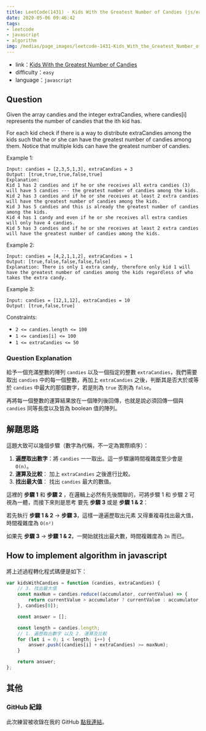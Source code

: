 ```yaml
---
title: LeetCode(1431) - Kids With the Greatest Number of Candies (js/easy)
date: 2020-05-06 09:46:42
tags: 
- leetcode
- javascript
- algorithm
img: /medias/page_images/leetcode-1431-Kids_With_the_Greatest_Number_of_Candies_js.png
---
```

* link：[Kids With the Greatest Number of Candies](https://leetcode.com/problems/kids-with-the-greatest-number-of-candies/)
* difficulty：`easy`
* language：`javascript`

## Question



Given the array candies and the integer extraCandies, where candies[i] represents the number of candies that the ith kid has.

For each kid check if there is a way to distribute extraCandies among the kids such that he or she can have the greatest number of candies among them. Notice that multiple kids can have the greatest number of candies.

Example 1:

```
Input: candies = [2,3,5,1,3], extraCandies = 3
Output: [true,true,true,false,true] 
Explanation: 
Kid 1 has 2 candies and if he or she receives all extra candies (3) will have 5 candies --- the greatest number of candies among the kids. 
Kid 2 has 3 candies and if he or she receives at least 2 extra candies will have the greatest number of candies among the kids. 
Kid 3 has 5 candies and this is already the greatest number of candies among the kids. 
Kid 4 has 1 candy and even if he or she receives all extra candies will only have 4 candies. 
Kid 5 has 3 candies and if he or she receives at least 2 extra candies will have the greatest number of candies among the kids. 
```

Example 2:

```
Input: candies = [4,2,1,1,2], extraCandies = 1
Output: [true,false,false,false,false] 
Explanation: There is only 1 extra candy, therefore only kid 1 will have the greatest number of candies among the kids regardless of who takes the extra candy.
```

Example 3:

```
Input: candies = [12,1,12], extraCandies = 10
Output: [true,false,true]
```

Constraints:

* `2 <= candies.length <= 100`
* `1 <= candies[i] <= 100`
* `1 <= extraCandies <= 50`

### Question Explanation

給予一個充滿整數的陣列 `candies` 以及一個指定的整數 `extraCandies`，我們需要取出 `candies` 中的每一個整數，再加上 `extraCandies` 之後，判斷其是否大於或等於  `candies` 中最大的那個數字，若是則為 `true` 否則為 `false`。

再將每一個整數的運算結果放在一個陣列後回傳，也就是說必須回傳一個與 `candies` 同等長度以及皆為 boolean 值的陣列。

## 解題思路

這題大致可以幾個步驟（數字為代稱，不一定為實際順序）：

1. **遍歷取出數字**：將 `candies` 一一取出。這一步驟讓時間複雜度至少會是 `O(n)`。
2. **運算及比較**： 加上 `extraCandies` 之後進行比較。
3. **找出最大值**： 找出 `candies` 最大的數值。

這裡的 **步驟 1** 和 **步驟 2** ，在邏輯上必然有先後關聯的，可將步驟 1 和 步驟 2 可視為一體，而接下來則是思考 要先 **步驟 3** 或是 **步驟 1 & 2**：

若先執行 **步驟 1 & 2** -> **步驟 3**，這樣一邊遍歷取出元素 又得重複尋找出最大值，時間複雜度為 `O(n²)`

如果先 **步驟 3** -> **步驟 1 & 2**，一開始就找出最大數，時間複雜度為 `2n` 而已。

## How to implement algorithm in javascript

將上述過程轉化程式碼便是如下：

```javascript
var kidsWithCandies = function (candies, extraCandies) {
    // 3. 找出最大值
    const maxNum = candies.reduce((accumulator, currentValue) => {
        return currentValue > accumulator ? currentValue : accumulator;
    }, candies[0]);

    const answer = [];

    const length = candies.length;
    // 1. 遍歷取出數字 以及 2. 運算及比較
    for (let i = 0; i < length; i++) {
        answer.push((candies[i] + extraCandies) >= maxNum);
    }

    return answer;
};

```

## 其他

### GitHub 紀錄

此次練習被收錄在我的 GitHub [點我連結](https://github.com/mpp21x/algorithm-exercise/tree/master/1431.Kids_With_the_Greatest_Number_of_Candies)。 
